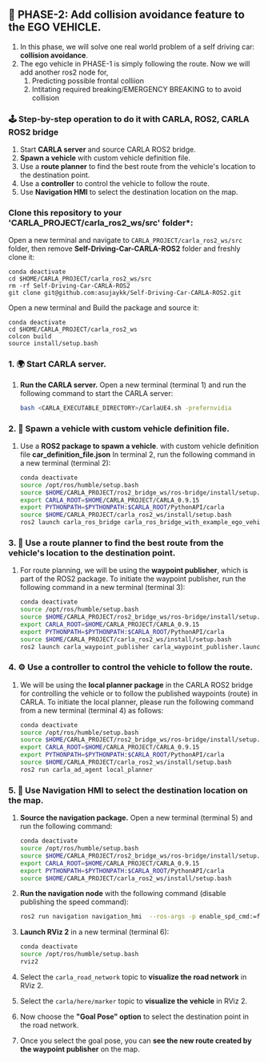  ## 🚦 PHASE-2: Add collision avoidance feature to the EGO VEHICLE.
1.  In this phase, we will solve one real world problem of a self driving car: **collision avoidance**.
2.  The ego vehicle in PHASE-1 is simply following the route. Now we will add another ros2 node for,
    1. Predicting possible frontal colliion
    2. Intitating required breaking/EMERGENCY BREAKING to to avoid collision

### 🕹️ Step-by-step operation to do it with CARLA, ROS2, CARLA ROS2 bridge
1.  Start **CARLA server** and source  CARLA ROS2 bridge. 
2.  **Spawn a vehicle** with custom vehicle definition file.
3.  Use a **route planner** to find the best route from the vehicle's location to the destination point.
4.  Use a **controller** to control the vehicle to follow the route.
5.  Use **Navigation HMI** to select the destination location on the map.

### Clone this repository to your 'CARLA_PROJECT/carla_ros2_ws/src' folder*:
Open a new terminal and navigate to `CARLA_PROJECT/carla_ros2_ws/src` folder, then remove **Self-Driving-Car-CARLA-ROS2** folder and freshly clone it:

    conda deactivate
    cd $HOME/CARLA_PROJECT/carla_ros2_ws/src
    rm -rf Self-Driving-Car-CARLA-ROS2
    git clone git@github.com:asujaykk/Self-Driving-Car-CARLA-ROS2.git 


Open a new terminal and Build the package and source it:

    conda deactivate
    cd $HOME/CARLA_PROJECT/carla_ros2_ws
    colcon build
    source install/setup.bash

### 1. 🌍 Start CARLA server.
1.  **Run the CARLA server.**
    Open a new terminal (terminal 1) and run the following command to start the CARLA server:

    ```bash
    bash <CARLA_EXECUTABLE_DIRECTORY>/CarlaUE4.sh -prefernvidia
    ```


### 2. 🚗 Spawn a vehicle with custom vehicle definition file.
1.  Use a **ROS2 package to spawn a vehicle**. with custom vehicle definition file **car_definition_file.json**
    In terminal 2, run the following command in a new terminal (terminal 2):

    ```bash
    conda deactivate
    source /opt/ros/humble/setup.bash
    source $HOME/CARLA_PROJECT/ros2_bridge_ws/ros-bridge/install/setup.bash
    export CARLA_ROOT=$HOME/CARLA_PROJECT/CARLA_0.9.15
    export PYTHONPATH=$PYTHONPATH:$CARLA_ROOT/PythonAPI/carla
    source $HOME/CARLA_PROJECT/carla_ros2_ws/install/setup.bash
    ros2 launch carla_ros_bridge carla_ros_bridge_with_example_ego_vehicle.launch.py objects_definition_file:=$HOME/CARLA_PROJECT/carla_ros2_ws/src/Self-Driving-Car-CARLA-ROS2/car_definition_file.json
    ```

### 3. 🧭 Use a route planner to find the best route from the vehicle's location to the destination point.
1.  For route planning, we will be using the **waypoint publisher**, which is part of the ROS2 package.
    To initiate the waypoint publisher, run the following command in a new terminal (terminal 3):

    ```bash
    conda deactivate
    source /opt/ros/humble/setup.bash
    source $HOME/CARLA_PROJECT/ros2_bridge_ws/ros-bridge/install/setup.bash
    export CARLA_ROOT=$HOME/CARLA_PROJECT/CARLA_0.9.15
    export PYTHONPATH=$PYTHONPATH:$CARLA_ROOT/PythonAPI/carla
    source $HOME/CARLA_PROJECT/carla_ros2_ws/install/setup.bash
    ros2 launch carla_waypoint_publisher carla_waypoint_publisher.launch.py
    ```

### 4. ⚙️ Use a controller to control the vehicle to follow the route.
1.  We will be using the **local planner package** in the CARLA ROS2 bridge for controlling the vehicle or to follow the published waypoints (route) in CARLA.
    To initiate the local planner, please run the following command from a new terminal (terminal 4) as follows:

    ```bash
    conda deactivate
    source /opt/ros/humble/setup.bash
    source $HOME/CARLA_PROJECT/ros2_bridge_ws/ros-bridge/install/setup.bash
    export CARLA_ROOT=$HOME/CARLA_PROJECT/CARLA_0.9.15
    export PYTHONPATH=$PYTHONPATH:$CARLA_ROOT/PythonAPI/carla
    source $HOME/CARLA_PROJECT/carla_ros2_ws/install/setup.bash
    ros2 run carla_ad_agent local_planner
    ```


### 5. 🎯 Use Navigation HMI to select the destination location on the map.
1.  **Source the navigation package.**
    Open a new terminal (terminal 5) and run the following command:

    ```bash
    conda deactivate
    source /opt/ros/humble/setup.bash
    source $HOME/CARLA_PROJECT/ros2_bridge_ws/ros-bridge/install/setup.bash
    export CARLA_ROOT=$HOME/CARLA_PROJECT/CARLA_0.9.15
    export PYTHONPATH=$PYTHONPATH:$CARLA_ROOT/PythonAPI/carla
    source $HOME/CARLA_PROJECT/carla_ros2_ws/install/setup.bash
    ```

2.  **Run the navigation node** with the following command (disable publishing the speed command):

    ```bash
    ros2 run navigation navigation_hmi  --ros-args -p enable_spd_cmd:=false
    ```

3.  **Launch RViz 2** in a new terminal (terminal 6):

    ```bash
    conda deactivate
    source /opt/ros/humble/setup.bash
    rviz2
    ```

4.  Select the `carla_road_network` topic to **visualize the road network** in RViz 2.
5.  Select the `carla/here/marker` topic to **visualize the vehicle** in RViz 2.
6.  Now choose the **"Goal Pose" option** to select the destination point in the road network.
7.  Once you select the goal pose, you can **see the new route created by the waypoint publisher** on the map.
